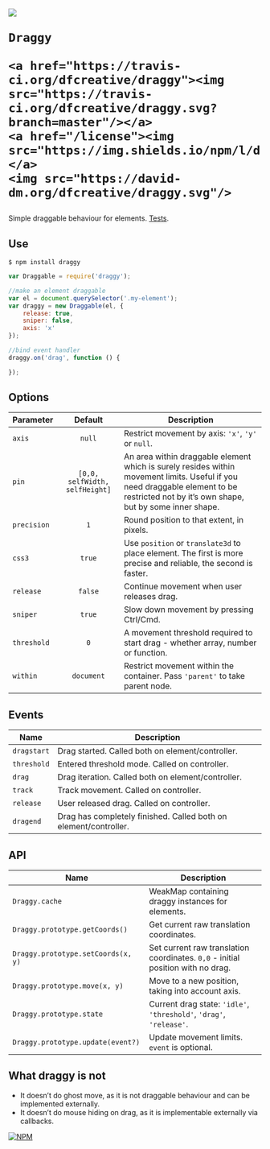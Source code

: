 <h1>
	<img src="https://cdn.rawgit.com/dfcreative/draggy/design/logo.png"/><br/>

	Draggy

	<a href="https://travis-ci.org/dfcreative/draggy"><img src="https://travis-ci.org/dfcreative/draggy.svg?branch=master"/></a>
	<a href="/license"><img src="https://img.shields.io/npm/l/draggy.svg"/></a>
	<img src="https://david-dm.org/dfcreative/draggy.svg"/>
</h1>


Simple draggable behaviour for elements. [Tests](TODO).


## Use

`$ npm install draggy`

```js
var Draggable = require('draggy');

//make an element draggable
var el = document.querySelector('.my-element');
var draggy = new Draggable(el, {
	release: true,
	sniper: false,
	axis: 'x'
});

//bind event handler
draggy.on('drag', function () {

});
```


## Options

| Parameter | Default | Description |
|---|:---:|---|
| `axis` | `null` | Restrict movement by axis: `'x'`, `'y'` or `null`. |
| `pin` | `[0,0, selfWidth, selfHeight]` | An area within draggable element which is surely resides within movement limits. Useful if you need draggable element to be restricted not by it’s own shape, but by some inner shape. |
| `precision` | `1` | Round position to that extent, in pixels. |
| `css3` | `true` | Use `position` or `translate3d` to place element. The first is more precise and reliable, the second is faster. |
| `release` | `false` | Continue movement when user releases drag. |
| `sniper` | `true` | Slow down movement by pressing Ctrl/Cmd. |
| `threshold` | `0` | A movement threshold required to start drag - whether array, number or function. |
| `within` | `document` | Restrict movement within the container. Pass `'parent'` to take parent node. |


## Events

| Name | Description |
|---|---|
| `dragstart` | Drag started. Called both on element/controller. |
| `threshold` | Entered threshold mode. Called on controller. |
| `drag` | Drag iteration. Called both on element/controller. |
| `track` | Track movement. Called on controller. |
| `release` | User released drag. Called on controller. |
| `dragend` | Drag has completely finished. Called both on element/controller. |


## API

| Name | Description |
|---|---|
| `Draggy.cache` | WeakMap containing draggy instances for elements.  |
| `Draggy.prototype.getCoords()` | Get current raw translation coordinates. |
| `Draggy.prototype.setCoords(x, y)` | Set current raw translation coordinates. `0,0` - initial position with no drag. |
| `Draggy.prototype.move(x, y)` | Move to a new position, taking into account axis. |
| `Draggy.prototype.state` | Current drag state: `'idle'`, `'threshold'`, `'drag'`, `'release'`.  |
| `Draggy.prototype.update(event?)` | Update movement limits. `event` is optional. |



## What draggy is not

* It doesn’t do ghost move, as it is not draggable behaviour and can be implemented externally.
* It doesn’t do mouse hiding on drag, as it is implementable externally via callbacks.


[![NPM](https://nodei.co/npm/draggy.png?downloads=true&downloadRank=true&stars=true)](https://nodei.co/npm/draggy/)